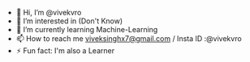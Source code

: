 - 👋 Hi, I’m @vivekvro
- 👀 I’m interested in (Don't Know)
- 🌱 I’m currently learning Machine-Learning
- 📫 How to reach me viveksinghx7@gmail.com / Insta ID :@vivekvro
- ⚡ Fun fact: I'm also a Learner 

<!---
vivekvro/vivekvro is a ✨ special ✨ repository because its `README.md` (this file) appears on your GitHub profile.
You can click the Preview link to take a look at your changes.
--->
